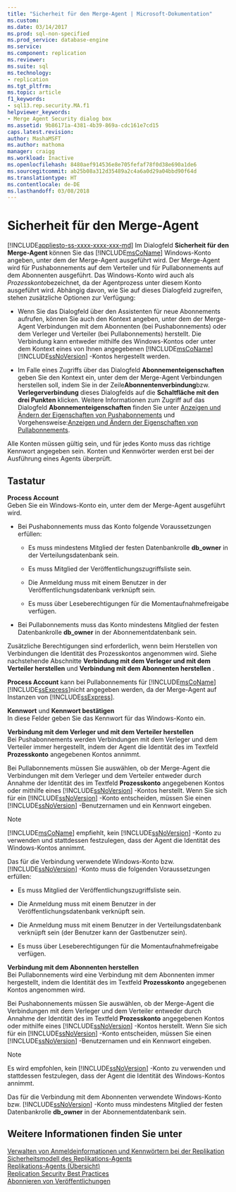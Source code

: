 ```yaml
---
title: "Sicherheit für den Merge-Agent | Microsoft-Dokumentation"
ms.custom: 
ms.date: 03/14/2017
ms.prod: sql-non-specified
ms.prod_service: database-engine
ms.service: 
ms.component: replication
ms.reviewer: 
ms.suite: sql
ms.technology:
- replication
ms.tgt_pltfrm: 
ms.topic: article
f1_keywords:
- sql13.rep.security.MA.f1
helpviewer_keywords:
- Merge Agent Security dialog box
ms.assetid: 9b86171a-4381-4b39-869a-cdc161e7cd15
caps.latest.revision: 
author: MashaMSFT
ms.author: mathoma
manager: craigg
ms.workload: Inactive
ms.openlocfilehash: 8480aef914536e8e705fefaf78f0d38e690a1de6
ms.sourcegitcommit: ab25b08a312d35489a2c4a6a0d29a04bbd90f64d
ms.translationtype: HT
ms.contentlocale: de-DE
ms.lasthandoff: 03/08/2018
---
```

# <a name="merge-agent-security"></a>Sicherheit für den Merge-Agent
[!INCLUDE[appliesto-ss-xxxx-xxxx-xxx-md](../../includes/appliesto-ss-xxxx-xxxx-xxx-md.md)]
  Im Dialogfeld **Sicherheit für den Merge-Agent** können Sie das [!INCLUDE[msCoName](../../includes/msconame-md.md)] Windows-Konto angeben, unter dem der Merge-Agent ausgeführt wird. Der Merge-Agent wird für Pushabonnements auf dem Verteiler und für Pullabonnements auf dem Abonnenten ausgeführt. Das Windows-Konto wird auch als *Prozesskonto*bezeichnet, da der Agentprozess unter diesem Konto ausgeführt wird. Abhängig davon, wie Sie auf dieses Dialogfeld zugreifen, stehen zusätzliche Optionen zur Verfügung:  
  
-   Wenn Sie das Dialogfeld über den Assistenten für neue Abonnements aufrufen, können Sie auch den Kontext angeben, unter dem der Merge-Agent Verbindungen mit dem Abonnenten (bei Pushabonnements) oder dem Verleger und Verteiler (bei Pullabonnements) herstellt. Die Verbindung kann entweder mithilfe des Windows-Kontos oder unter dem Kontext eines von Ihnen angegebenen [!INCLUDE[msCoName](../../includes/msconame-md.md)] [!INCLUDE[ssNoVersion](../../includes/ssnoversion-md.md)] -Kontos hergestellt werden.  
  
-   Im Falle eines Zugriffs über das Dialogfeld **Abonnementeigenschaften** geben Sie den Kontext ein, unter dem der Merge-Agent Verbindungen herstellen soll, indem Sie in der Zeile**Abonnentenverbindung**bzw. **Verlegerverbindung** dieses Dialogfelds auf die **Schaltfläche mit den drei Punkten** klicken. Weitere Informationen zum Zugriff auf das Dialogfeld **Abonnementeigenschaften** finden Sie unter [Anzeigen und Ändern der Eigenschaften von Pushabonnements](../../relational-databases/replication/view-and-modify-push-subscription-properties.md) und Vorgehensweise:[Anzeigen und Ändern der Eigenschaften von Pullabonnements](../../relational-databases/replication/view-and-modify-pull-subscription-properties.md).  
  
 Alle Konten müssen gültig sein, und für jedes Konto muss das richtige Kennwort angegeben sein. Konten und Kennwörter werden erst bei der Ausführung eines Agents überprüft.  
  
## <a name="options"></a>Tastatur  
 **Process Account**  
 Geben Sie ein Windows-Konto ein, unter dem der Merge-Agent ausgeführt wird.  
  
-   Bei Pushabonnements muss das Konto folgende Voraussetzungen erfüllen:  
  
    -   Es muss mindestens Mitglied der festen Datenbankrolle **db_owner** in der Verteilungsdatenbank sein.  
  
    -   Es muss Mitglied der Veröffentlichungszugriffsliste sein.  
  
    -   Die Anmeldung muss mit einem Benutzer in der Veröffentlichungsdatenbank verknüpft sein.  
  
    -   Es muss über Leseberechtigungen für die Momentaufnahmefreigabe verfügen.  
  
-   Bei Pullabonnements muss das Konto mindestens Mitglied der festen Datenbankrolle **db_owner** in der Abonnementdatenbank sein.  
  
 Zusätzliche Berechtigungen sind erforderlich, wenn beim Herstellen von Verbindungen die Identität des Prozesskontos angenommen wird. Siehe nachstehende Abschnitte **Verbindung mit dem Verleger und mit dem Verteiler herstellen** und **Verbindung mit dem Abonnenten herstellen** .  
  
 **Process Account** kann bei Pullabonnements für [!INCLUDE[msCoName](../../includes/msconame-md.md)] [!INCLUDE[ssExpress](../../includes/ssexpress-md.md)]nicht angegeben werden, da der Merge-Agent auf Instanzen von [!INCLUDE[ssExpress](../../includes/ssexpress-md.md)].  
  
 **Kennwort** und **Kennwort bestätigen**  
 In diese Felder geben Sie das Kennwort für das Windows-Konto ein.  
  
 **Verbindung mit dem Verleger und mit dem Verteiler herstellen**  
 Bei Pushabonnements werden Verbindungen mit dem Verleger und dem Verteiler immer hergestellt, indem der Agent die Identität des im Textfeld **Prozesskonto** angegebenen Kontos annimmt.  
  
 Bei Pullabonnements müssen Sie auswählen, ob der Merge-Agent die Verbindungen mit dem Verleger und dem Verteiler entweder durch Annahme der Identität des im Textfeld **Prozesskonto** angegebenen Kontos oder mithilfe eines [!INCLUDE[ssNoVersion](../../includes/ssnoversion-md.md)] -Kontos herstellt. Wenn Sie sich für ein [!INCLUDE[ssNoVersion](../../includes/ssnoversion-md.md)] -Konto entscheiden, müssen Sie einen [!INCLUDE[ssNoVersion](../../includes/ssnoversion-md.md)] -Benutzernamen und ein Kennwort eingeben.  
  
> [!NOTE]  
>  [!INCLUDE[msCoName](../../includes/msconame-md.md)] empfiehlt, kein [!INCLUDE[ssNoVersion](../../includes/ssnoversion-md.md)] -Konto zu verwenden und stattdessen festzulegen, dass der Agent die Identität des Windows-Kontos annimmt.  
  
 Das für die Verbindung verwendete Windows-Konto bzw. [!INCLUDE[ssNoVersion](../../includes/ssnoversion-md.md)] -Konto muss die folgenden Voraussetzungen erfüllen:  
  
-   Es muss Mitglied der Veröffentlichungszugriffsliste sein.  
  
-   Die Anmeldung muss mit einem Benutzer in der Veröffentlichungsdatenbank verknüpft sein.  
  
-   Die Anmeldung muss mit einem Benutzer in der Verteilungsdatenbank verknüpft sein (der Benutzer kann der Gastbenutzer sein).  
  
-   Es muss über Leseberechtigungen für die Momentaufnahmefreigabe verfügen.  
  
 **Verbindung mit dem Abonnenten herstellen**  
 Bei Pullabonnements wird eine Verbindung mit dem Abonnenten immer hergestellt, indem die Identität des im Textfeld **Prozesskonto** angegebenen Kontos angenommen wird.  
  
 Bei Pushabonnements müssen Sie auswählen, ob der Merge-Agent die Verbindungen mit dem Verleger und dem Verteiler entweder durch Annahme der Identität des im Textfeld **Prozesskonto** angegebenen Kontos oder mithilfe eines [!INCLUDE[ssNoVersion](../../includes/ssnoversion-md.md)] -Kontos herstellt. Wenn Sie sich für ein [!INCLUDE[ssNoVersion](../../includes/ssnoversion-md.md)] -Konto entscheiden, müssen Sie einen [!INCLUDE[ssNoVersion](../../includes/ssnoversion-md.md)] -Benutzernamen und ein Kennwort eingeben.  
  
> [!NOTE]  
>  Es wird empfohlen, kein [!INCLUDE[ssNoVersion](../../includes/ssnoversion-md.md)] -Konto zu verwenden und stattdessen festzulegen, dass der Agent die Identität des Windows-Kontos annimmt.  
  
 Das für die Verbindung mit dem Abonnenten verwendete Windows-Konto bzw. [!INCLUDE[ssNoVersion](../../includes/ssnoversion-md.md)] -Konto muss mindestens Mitglied der festen Datenbankrolle **db_owner** in der Abonnementdatenbank sein.  
  
## <a name="see-also"></a>Weitere Informationen finden Sie unter  
 [Verwalten von Anmeldeinformationen und Kennwörtern bei der Replikation](../../relational-databases/replication/security/manage-logins-and-passwords-in-replication.md)   
 [Sicherheitsmodell des Replikations-Agents](../../relational-databases/replication/security/replication-agent-security-model.md)   
 [Replikations-Agents (Übersicht)](../../relational-databases/replication/agents/replication-agents-overview.md)   
 [Replication Security Best Practices](../../relational-databases/replication/security/replication-security-best-practices.md)   
 [Abonnieren von Veröffentlichungen](../../relational-databases/replication/subscribe-to-publications.md)  
  
  

